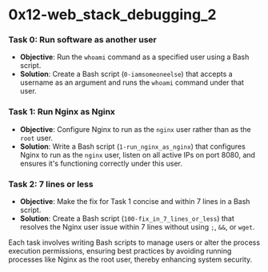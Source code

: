 # 0x12-web_stack_debugging_2

### Task 0: Run software as another user
- **Objective**: Run the `whoami` command as a specified user using a Bash script.
- **Solution**: Create a Bash script (`0-iamsomeoneelse`) that accepts a username as an argument and runs the `whoami` command under that user.

### Task 1: Run Nginx as Nginx
- **Objective**: Configure Nginx to run as the `nginx` user rather than as the `root` user.
- **Solution**: Write a Bash script (`1-run_nginx_as_nginx`) that configures Nginx to run as the `nginx` user, listen on all active IPs on port 8080, and ensures it's functioning correctly under this user.

### Task 2: 7 lines or less
- **Objective**: Make the fix for Task 1 concise and within 7 lines in a Bash script.
- **Solution**: Create a Bash script (`100-fix_in_7_lines_or_less`) that resolves the Nginx user issue within 7 lines without using `;`, `&&`, or `wget`.

Each task involves writing Bash scripts to manage users or alter the process execution permissions, ensuring best practices by avoiding running processes like Nginx as the root user, thereby enhancing system security.

